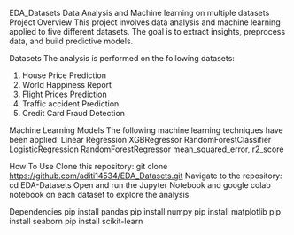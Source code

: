  EDA_Datasets
 Data Analysis and Machine learning on multiple datasets
 Project Overview
 This project involves data analysis and machine learning applied to five different datasets. The goal is to extract insights, preprocess data,
 and build predictive models.

 Datasets
 The analysis is performed on the following datasets:
 1. House Price Prediction
 2. World Happiness Report
 3. Flight Prices Prediction
 4. Traffic accident Prediction
 5. Credit Card Fraud Detection

 Machine Learning Models
 The following machine learning techniques have been applied:
 Linear Regression
 XGBRegressor
 RandomForestClassifier
 LogisticRegression
 RandomForestRegressor
 mean_squared_error, r2_score

 How To Use
 Clone this repository: git clone https://github.com/aditi14534/EDA_Datasets.git
 Navigate to the repository: cd EDA-Datasets
 Open and run the Jupyter Notebook and google colab notebook on each dataset to explore the analysis.

 Dependencies
 pip install pandas
 pip install numpy 
 pip install matplotlib 
 pip install seaborn 
 pip install scikit-learn
